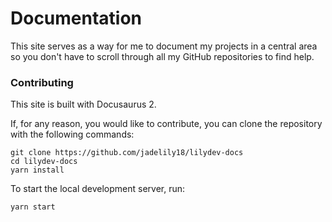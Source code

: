 # Documentation

This site serves as a way for me to document my projects in a central area so you don't have to scroll through all my GitHub repositories to find help.

### Contributing

This site is built with Docusaurus 2.

If, for any reason, you would like to contribute, you can clone the repository with the following commands:

```shell
git clone https://github.com/jadelily18/lilydev-docs
cd lilydev-docs
yarn install
```

To start the local development server, run:

```shell
yarn start
```
